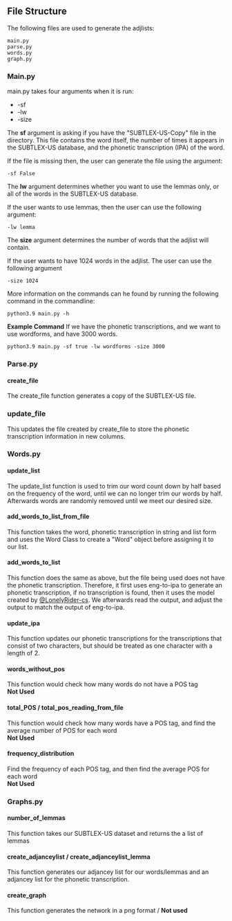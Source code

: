
## File Structure

The following files are used to generate the adjlists: 
```
main.py
parse.py
words.py
graph.py
```

### Main.py
main.py takes four arguments when it is run:

- -sf 
- -lw
- -size

The **sf** argument is asking if you have the "SUBTLEX-US-Copy" file in the directory. This file contains the word itself, the number of times it appears in the SUBTLEX-US database, and the phonetic transcription (IPA) of the word. 

If the file is missing then, the user can generate the file using the argument:
```
-sf False
```

The **lw** argument determines whether you want to use the lemmas only, or all of the words in the SUBTLEX-US database. 

If the user wants to use lemmas, then the user can use the following argument: 
```
-lw lemma
```

The **size** argument determines the number of words that the adjlist will contain.

If the user wants to have 1024 words in the adjlist. The user can use the following argument 
```
-size 1024
```

More information on the commands can he found by running the following command in the commandline: 
```
python3.9 main.py -h
``` 

**Example Command** 
If we have the phonetic transcriptions, and we want to use wordforms, and have 3000 words. 
```
python3.9 main.py -sf true -lw wordforms -size 3000
```

### Parse.py
#### create_file 
The create_file function generates a copy of the SUBTLEX-US file. 

### update_file
This updates the file created by create_file to store the phonetic transcription information in new columns. 

### Words.py
#### update_list 
The update_list function is used to trim our word count down by half based on the frequency of the word, until we can no longer trim our words by half. Afterwards words are randomly removed until we meet our desired size. 

#### add_words_to_list_from_file
This function takes the word, phonetic transcription in string and list form and uses the Word Class to create a "Word" object before assigning it to our list. 

#### add_words_to_list
This function does the same as above, but the file being used does not have the phonetic transcription. Therefore, it first uses eng-to-ipa to generate an phonetic transcription, if no transcription is found, then it uses the model created by  [@LonelyRider-cs](https://github.com/LonelyRider-cs). We afterwards read the output, and adjust the output to match the output of eng-to-ipa. 

#### update_ipa 
This function updates our phonetic transcriptions for the transcriptions that consist of two characters, but should be treated as one character with a length of 2.

#### words_without_pos 
This function would check how many words do not have a POS tag \
**Not Used** 

#### total_POS / total_pos_reading_from_file
This function would check how many words have a POS tag, and find the average number of POS for each word\
**Not Used**

#### frequency_distribution
Find the frequency of each POS tag, and then find the average POS for each word\
**Not Used**

### Graphs.py 
#### number_of_lemmas
This function takes our SUBTLEX-US dataset and returns the a list of lemmas

#### create_adjanceylist / create_adjanceylist_lemma
This function generates our adjancey list for our words/lemmas and an adjancey list for the phonetic transcription. 

#### create_graph 
This function generates the network in a png format / 
**Not used**  